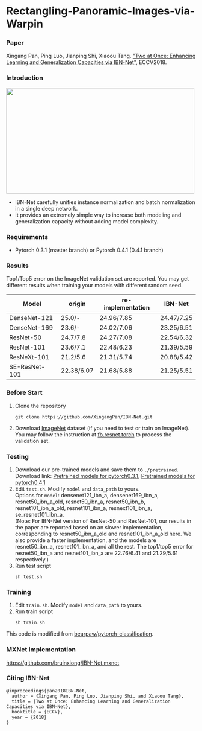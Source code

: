 # Rectangling-Panoramic-Images-via-Warpin

### Paper

Xingang Pan, Ping Luo, Jianping Shi, Xiaoou Tang. ["Two at Once: Enhancing Learning and Generalization Capacities via IBN-Net"](https://arxiv.org/abs/1807.09441), ECCV2018.  

### Introduction
<img align="middle" width="500" height="280" src="./utils/IBNNet.png">   

- IBN-Net carefully unifies instance normalization and batch normalization in a single deep network.  
- It provides an extremely simple way to increase both modeling and generalization capacity without adding model complexity.

### Requirements
- Pytorch 0.3.1 (master branch) or Pytorch 0.4.1 (0.4.1 branch)

### Results

Top1/Top5 error on the ImageNet validation set are reported. You may get different results when training your models with different random seed.

| Model                     | origin         |  re-implementation      | IBN-Net     |
| -------------------       | ------------------ | ------------------ | ------------------ |
| DenseNet-121          | 25.0/-             | 24.96/7.85       | 24.47/7.25              |
| DenseNet-169          | 23.6/-              | 24.02/7.06      | 23.25/6.51              |
| ResNet-50                | 24.7/7.8          | 24.27/7.08       | 22.54/6.32              |
| ResNet-101             | 23.6/7.1           | 22.48/6.23       | 21.39/5.59              |
| ResNeXt-101          | 21.2/5.6            | 21.31/5.74       | 20.88/5.42              |
| SE-ResNet-101       | 22.38/6.07        | 21.68/5.88       | 21.25/5.51              |

### Before Start
1. Clone the repository  
    ```Shell
    git clone https://github.com/XingangPan/IBN-Net.git
    ```

2. Download [ImageNet](http://image-net.org/download-images) dataset (if you need to test or train on ImageNet). You may follow the instruction at [fb.resnet.torch](https://github.com/facebook/fb.resnet.torch) to process the validation set.

### Testing
1. Download our pre-trained models and save them to `./pretrained`.   
    Download link: [Pretrained models for pytorch0.3.1](https://drive.google.com/open?id=1JxSo6unmvwkCavEqh42NDKYUG29HoLE0), [Pretrained models for pytorch0.4.1](https://drive.google.com/open?id=1thS2B8UOSBi_cJX6zRy6YYRwz_nVFI_S)
2. Edit `test.sh`. Modify `model` and `data_path` to yours.  
    Options for `model`: densenet121_ibn_a, densenet169_ibn_a, resnet50_ibn_a_old, resnet50_ibn_a, resnet50_ibn_b, resnet101_ibn_a_old, resnet101_ibn_a, resnext101_ibn_a, se_resnet101_ibn_a.  
    (Note: For IBN-Net version of ResNet-50 and ResNet-101, our results in the paper are reported based on an slower implementation, corresponding to resnet50_ibn_a_old and resnet101_ibn_a_old here. We also provide a faster implementation, and the models are resnet50_ibn_a, resnet101_ibn_a, and all the rest. The top1/top5 error for resnet50_ibn_a and resnet101_ibn_a are 22.76/6.41 and 21.29/5.61 respectively.)  
3. Run test script
    ```Shell
    sh test.sh
    ```
 
### Training
1. Edit `train.sh`. Modify `model` and `data_path` to yours.  
2. Run train script
    ```Shell
    sh train.sh
    ```

This code is modified from [bearpaw/pytorch-classification](https://github.com/bearpaw/pytorch-classification).

### MXNet Implementation
https://github.com/bruinxiong/IBN-Net.mxnet

### Citing IBN-Net
```  
@inproceedings{pan2018IBN-Net,  
  author = {Xingang Pan, Ping Luo, Jianping Shi, and Xiaoou Tang},  
  title = {Two at Once: Enhancing Learning and Generalization Capacities via IBN-Net},  
  booktitle = {ECCV},  
  year = {2018}  
}
```  
